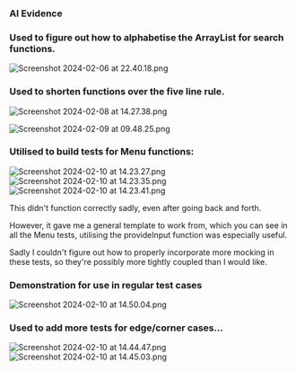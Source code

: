 ### AI Evidence

### Used to figure out how to alphabetise the ArrayList for search functions.

![Screenshot 2024-02-06 at 22.40.18.png](Screenshot%202024-02-06%20at%2022.40.18.png)

### Used to shorten functions over the five line rule.

![Screenshot 2024-02-08 at 14.27.38.png](Screenshot%202024-02-08%20at%2014.27.38.png)

![Screenshot 2024-02-09 at 09.48.25.png](Screenshot%202024-02-09%20at%2009.48.25.png)

### Utilised to build tests for Menu functions:

![Screenshot 2024-02-10 at 14.23.27.png](Screenshot%202024-02-10%20at%2014.23.27.png)
![Screenshot 2024-02-10 at 14.23.35.png](Screenshot%202024-02-10%20at%2014.23.35.png)
![Screenshot 2024-02-10 at 14.23.41.png](Screenshot%202024-02-10%20at%2014.23.41.png)

This didn't function correctly sadly, even after going back and forth. 

However, it gave me a general template to work from, which you can see in all the Menu tests, utilising the provideInput function was especially useful.

Sadly I couldn't figure out how to properly incorporate more mocking in these tests, so they're possibly more tightly coupled than I would like.

### Demonstration for use in regular test cases

![Screenshot 2024-02-10 at 14.50.04.png](Screenshot%202024-02-10%20at%2014.50.04.png)

### Used to add more tests for edge/corner cases...

![Screenshot 2024-02-10 at 14.44.47.png](Screenshot%202024-02-10%20at%2014.44.47.png)
![Screenshot 2024-02-10 at 14.45.03.png](Screenshot%202024-02-10%20at%2014.45.03.png)

